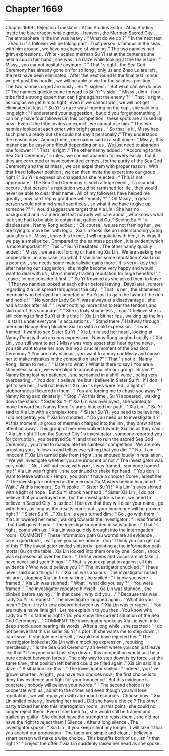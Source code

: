 
# Chapter 1669


---

Chapter 1669 : Rejection
Translator :
Atlas Studios
Editor :
Atlas Studios
Inside the blue dragon whale grotto - heaven , the Merman Sacred City .
The atmosphere in the inn was heavy .
“ What do we do ?”
“ In the next test , Zhao Lu ’ s follower will be taking part . That person is famous in the seas , with him around , we have no chance of winning .”
The two nannies had grim expressions .
White - scaled merman Su Yi sat at the center as she held a cup in her hand , she was in a daze while looking at the tea inside .
“ Missy , you cannot hesitate anymore .”
“ That ’ s right , the Sea God Ceremony has already gone on for so long , only us and Zhao Lu are left , the rest have been eliminated . After the next round is the final test , once we get past this hurdle , we will be able to vie for the saintess position .”
The two nannies urged anxiously .
Su Yi sighed : “ But what can we do now ?”
The nannies quickly came forward to Su Yi ’ s side .
“ Missy , didn ’ t our tribe find a strong expert that can fight against the enemy ?”
“ That ’ s right , as long as we get him to fight , even if we cannot win , we will not get eliminated at least .”
Su Yi ’ s gaze was lingering on the cup , she said in a long sigh : “ I understand your suggestion , but did you forget something , I can only have four followers in this competition , these spots are all used up now . Even if the tribe invites an expert , we cannot use him .”
The two nannies looked at each other with bright gazes .
“ So that ’ s it , Missy had such plans already but she could not say it personally .” They understood the reason now .
Among them , one nanny said in a soft voice : “ Missy , this matter can be easy or difficult depending on us . We just need to abandon one follower !”
“ That ’ s right .” The other nanny added : “ According to the Sea God Ceremony ’ s rules , we cannot abandon followers easily , but if they are corrupted or have committed crimes , for the purity of the Sea God Ceremony and the saintess , we can expel them with proper reason . With that freed follower position , we can then invite the expert into our group , right ?”
Su Yi ’ s expression changed as she rejected : “ This is not appropriate . The Sea God Ceremony is such a huge event , if a scandal occurs , that person ’ s reputation would be tarnished for life , they would never be able to clear their name . All of my followers have helped me greatly , how can I repay gratitude with enmity ?”
“ Oh Missy , a great person would not mind small sacrifices , so what if we have to give up someone ?”
“ I would suggest we target that Xia Lin . She has no background and is a mermaid that nobody will care about , who knows what luck she had to be able to obtain that gather oil Gu .” Seeing Su Yi ’ s displeasure , Nanny Rong added : “ Of course , we are not framing her , we are trying to move her with logic , Xia Lin looks like an understanding young lady after all . Missy , leave this to me , I will negotiate with her , it is okay if we pay a small price . Compared to the saintess position , it is evident which is more important !”
“ This …” Su Yi hesitated .
The other nanny quickly added : “ Missy , we are not forcing or harming Xia Lin . We are seeking her cooperation , in any case , so what if she loses some reputation ? Xia Lin is a poor girl , she needs some materialistic gains more . It is very likely that after hearing our suggestion , she might become very happy and would want to deal with us , she is merely trading reputation for huge benefits !”
“ Leave , let me consider it first …” Su Yi frowned as she asked them to leave .
1
The two nannies looked at each other before leaving .
Days later , rumors regarding Xia Lin spread throughout the city .
“ That ’ s her , the shameless mermaid who betrayed her benefactor Su Yi just to gain the favor of the rich and noble !”
“ No wonder Lady Su Yi was always at a disadvantage , she had a traitor after all .”
“ I want nothing more than to tear the tendons and skin out of this scoundrel .”
“ She is truly shameless , I can ’ t believe she is still coming to find Su Yi at this time !”
Xia Lin bit her lips , walking up the inn ’ s stairs under everyone ’ s accusations .
“ Stand there .” Halfway through , mermaid Nanny Rong blocked Xia Lin with a cold expression .
“ I was framed , I want to see Sister Su Yi !” Xia Lin raised her head , looking at Nanny Rong with an anxious expression .
Nanny Rong laughed coldly : “ Xia Lin , you still want to act ? Missy was very upset after hearing the news , you still want to see her now during a crucial moment of the Sea God Ceremony ? You are truly vicious , you want to annoy our Missy and cause her to make mistakes in the competition later ?”
“ That ’ s not it , Nanny Rong , listen to me …”
“ Listen to what ? What is there to say ! You are a shameless scum , we were blind to accept you into our group . Scram !” Nanny Rong lost her patience , she screamed in a shrill voice , being very overbearing .
“ You don ’ t believe me but I believe in Sister Su Yi , if I don ’ t get to see her , I will not leave !” Xia Lin ’ s eyes were red , a light of stubbornness flickered in them .
“ You are forcing me to chase you away ?” Nanny Rong said sinisterly .
“ Stop .” At this time , Su Yi appeared , walking down the stairs .
“ Sister Su Yi !” Xia Lin was overjoyed , she wanted to move forward but Nanny Rong ’ s arms blocked her path .
“ Xia Lin …” Su Yi said to Xia Lin with a complex tone .
“ Sister Su Yi , you need to believe me , I did not betray you !” Xia Lin shouted .
“ Do you need us to investigate it ?” At this moment , a group of mermen charged into the inn , they drew all the attention away .
This group of mermen walked towards Xia Lin as they said : “ Xia Lin right ? I am the Sacred City ’ s investigator , someone reported you for corruption , you betrayed Su Yi and tried to ruin the sacred Sea God Ceremony , you tried to manipulate the saintess ’ competition . We are now arresting you , follow us and tell us everything that you did .”
“ No , I am innocent !” Xia Lin turned pale from fright , she shouted loudly in retaliation .
“ We will investigate whether you are innocent or not .” The investigator was very cold .
“ No , I will not leave with you , I was framed , someone framed me !” Xia Lin was frightful , she continued to shake her head .
“ You don ’ t want to leave with us ? Hmph , you don ’ t have a choice ! Come , arrest her !” The investigator ordered as the merman Gu Masters behind him acted .
“ Wait .” At this moment , Su Yi spoke .
“ Sister Su Yi !” Xia Lin ’ s eyes shined with a light of hope .
But Su Yi shook her head : “ Sister Xia Lin , I do not believe that you betrayed me , but the investigator is here , we need to believe in Sacred City ’ s justice ! I believe that they will clear your name , go with them , as long as the results come out , your innocence will be proven , right ?”
“ Sister Su Yi …” Xia Lin ’ s eyes turned dim .
“ Go , go with them .”
Xia Lin lowered her head , walking towards the investigator : “ I was framed , but I will go with you .”
The investigator nodded in satisfaction : “ That ’ s right , come with us .”
Xia Lin was quickly brought into the interrogation room .
COMMENT
“ These information path Gu worms are all evidence , take a good look , I will give you some advice , don ’ t think you can get out of this !” The investigator smiled sinisterly , pointing at the information path mortal Gu on the table .
Xia Lin looked into them one by one .
Soon , shock was expressed all over her face : “ These videos and voices are all fake , I have never said such things !”
“ That is your explanation against all this evidence ? Who would believe you ?!” The investigator chuckled .
“ I have never said such things ! I …” Xia Lin was anxious .
The investigator raised his arm , stopping Xia Lin from talking , he smiled : “ I know you were framed .”
Xia Lin was stunned : “ What , what did you say ?”
“ You were framed .” The investigator repeated himself .
Xia Lin was stunned , she blinked before saying : “ In that case , why did you …”
“ Because this was Lady Su Yi ’ s request .” The investigator laughed again .
“ What do you mean ? Don ’ t try to sow discord between us !” Xia Lin was enraged .
“ You are truly a naive little girl . Let me explain it to you then . You know who Lady Su Yi ’ s father is right ? Do you know the current situation of the Sea God Ceremony …”
COMMENT
The investigator spoke as Xia Lin went into deep shock upon hearing his words .
After a long while , she reacted : “ I do not believe that this is sister Su Yi ’ s plot ! If she wants me to step down , I can leave . If she told me herself , I would not have rejected her .”
The investigator looked at Xia Lin with a mocking expression , rebuking mercilessly : “ Is the Sea God Ceremony an event where you can just leave like that ? If anyone could just step down , this competition would just be a pure contest between forces . The only way to step down is by force , at the same time , that position left behind could be filled again .”
Xia Lin said in a daze : “ A situation like this …”
The investigator smiled : “ Indeed , you ’ ve grown smarter . Alright , you have two choices now , the first choice is to deny this evidence and fight for your innocence . But this evidence is concrete , nobody will believe your words .”
“ The second choice is to cooperate with us , admit to the crime and even though you will lose reputation , we will repay you with abundant resources . Choose now .”
Xia Lin smiled bitterly , lowering her head .
Did she have a choice ?
The other party tricked her into this interrogation room , at this point , she could no longer reject them .
Even if she tried to , she would still be framed and trialled as guilty .
She did not have the strength to resist them , she did not have the right to reject them !
Silence .
After a long silence .
The investigator spoke : “ Xia Lin , if you keep silent any longer , I will take it that you accept our proposition . The facts are simple and clear , I believe a smart person will make a wise choice . This benefits both of us , isn ’ t that right ?”
“ I reject the offer .” Xia Lin suddenly raised her head as she spoke .

---

